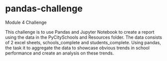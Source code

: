 # pandas-challenge
Module 4 Challenge

This challenge is to use Pandas and Jupyter Notebook to create a report using the data in the PyCitySchools and Resources folder. The data consists of 2 excel sheets, schools_complete and students_complete. Using pandas, the task it to aggregate the data to showcase obvious trends in school performance and create an analysis on these trends.


